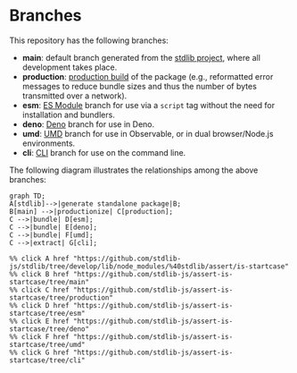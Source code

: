 <!--

@license Apache-2.0

Copyright (c) 2023 The Stdlib Authors.

Licensed under the Apache License, Version 2.0 (the "License");
you may not use this file except in compliance with the License.
You may obtain a copy of the License at

    http://www.apache.org/licenses/LICENSE-2.0

Unless required by applicable law or agreed to in writing, software
distributed under the License is distributed on an "AS IS" BASIS,
WITHOUT WARRANTIES OR CONDITIONS OF ANY KIND, either express or implied.
See the License for the specific language governing permissions and
limitations under the License.

-->

# Branches

This repository has the following branches:

-   **main**: default branch generated from the [stdlib project][stdlib-url], where all development takes place.
-   **production**: [production build][production-url] of the package (e.g., reformatted error messages to reduce bundle sizes and thus the number of bytes transmitted over a network).
-   **esm**: [ES Module][esm-url] branch for use via a `script` tag without the need for installation and bundlers.
-   **deno**: [Deno][deno-url] branch for use in Deno.
-   **umd**: [UMD][umd-url] branch for use in Observable, or in dual browser/Node.js environments.
-   **cli**: [CLI][cli-url] branch for use on the command line.

The following diagram illustrates the relationships among the above branches:

```mermaid
graph TD;
A[stdlib]-->|generate standalone package|B;
B[main] -->|productionize| C[production];
C -->|bundle| D[esm];
C -->|bundle| E[deno];
C -->|bundle| F[umd];
C -->|extract| G[cli];

%% click A href "https://github.com/stdlib-js/stdlib/tree/develop/lib/node_modules/%40stdlib/assert/is-startcase"
%% click B href "https://github.com/stdlib-js/assert-is-startcase/tree/main"
%% click C href "https://github.com/stdlib-js/assert-is-startcase/tree/production"
%% click D href "https://github.com/stdlib-js/assert-is-startcase/tree/esm"
%% click E href "https://github.com/stdlib-js/assert-is-startcase/tree/deno"
%% click F href "https://github.com/stdlib-js/assert-is-startcase/tree/umd"
%% click G href "https://github.com/stdlib-js/assert-is-startcase/tree/cli"
```

[stdlib-url]: https://github.com/stdlib-js/stdlib/tree/develop/lib/node_modules/%40stdlib/assert/is-startcase
[production-url]: https://github.com/stdlib-js/assert-is-startcase/tree/production
[deno-url]: https://github.com/stdlib-js/assert-is-startcase/tree/deno
[umd-url]: https://github.com/stdlib-js/assert-is-startcase/tree/umd
[esm-url]: https://github.com/stdlib-js/assert-is-startcase/tree/esm
[cli-url]: https://github.com/stdlib-js/assert-is-startcase/tree/cli